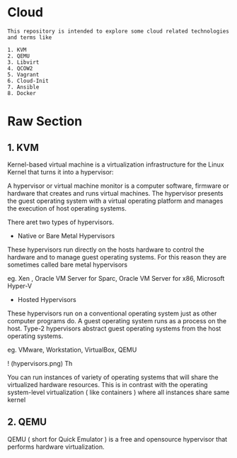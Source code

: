 # Cloud

    This repository is intended to explore some cloud related technologies and terms like

    1. KVM
    2. QEMU
    3. Libvirt
    4. QCOW2
    5. Vagrant
    6. Cloud-Init
    7. Ansible
    8. Docker

# Raw Section

## 1. KVM

Kernel-based virtual machine is a virtualization infrastructure for the Linux Kernel that turns it into a hypervisor:

A hypervisor or virtual machine monitor is a computer software, firmware or hardware that creates and runs virtual machines. The hypervisor presents the guest operating system with a virtual operating platform and manages the execution of host operating systems.

There aret two types of hypervisors. 

* Native or Bare Metal Hypervisors

These hypervisors run directly on the hosts hardware to control the hardware and to manage guest operating systems. For this reason they are sometimes called bare metal hypervisors

eg. Xen , Oracle VM Server for Sparc, Oracle VM Server for x86, Microsoft Hyper-V

* Hosted Hypervisors

These hypervisors run on a conventional operating system just as other computer programs do. A guest operating system runs as a process on the host. Type-2 hypervisors abstract guest operating systems from the host operating systems.

eg. VMware, Workstation, VirtualBox, QEMU 

! (hypervisors.png)
Th

You can run instances of variety of operating systems that will share the virtualized hardware resources. This is in contrast with the operating system-level virtualization ( like containers ) where all instances share same kernel



## 2. QEMU

QEMU ( short for Quick Emulator ) is a free and opensource hypervisor  that performs hardware virtualization. 
 


